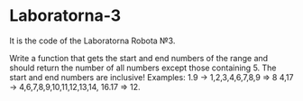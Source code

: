 # Laboratorna-3
It is the code of the Laboratorna Robota №3.

Write a function that gets the start and end numbers of the range and should return the number of all numbers except those containing 5. 
The start and end numbers are inclusive! 
Examples: 1.9 -> 1,2,3,4,6,7,8,9 => 8 
4,17 -> 4,6,7,8,9,10,11,12,13,14, 16.17 => 12. 


